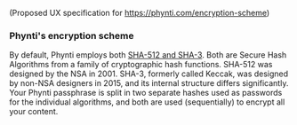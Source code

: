 (Proposed UX specification for https://phynti.com/encryption-scheme)

### Phynti's encryption scheme

By default, Phynti employs both [SHA-512 and SHA-3][Secure Hash Algorithms]. Both are Secure Hash Algorithms from a family of cryptographic hash functions. SHA-512 was designed by the NSA in 2001. SHA-3, formerly called Keccak, was designed by non-NSA designers in 2015, and its internal structure differs significantly. Your Phynti passphrase is split in two separate hashes used as passwords for the individual algorithms, and both are used (sequentially) to encrypt all your content.

[Secure Hash Algorithms]: https://en.wikipedia.org/wiki/Secure_Hash_Algorithms
